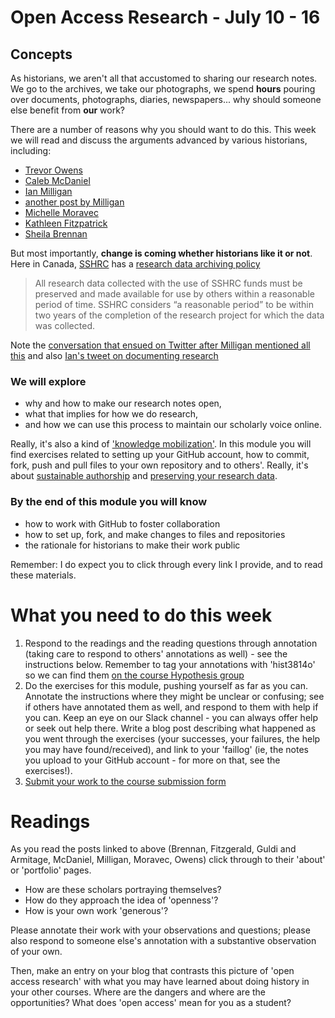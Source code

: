 # Open Access Research - July 10 - 16

## Concepts
As historians, we aren't all that accustomed to sharing our research notes. We go to the archives, we take our photographs, we spend **hours** pouring over documents, photographs, diaries, newspapers... why should someone else benefit from **our** work?

There are a number of reasons why you should want to do this. This week we will read and discuss the arguments advanced by various historians, including:

+ [Trevor Owens](http://www.trevorowens.org/2008/03/sunrise-on-methodology-and-radical-transparency-of-sources-in-historical-writing/)
+ [Caleb McDaniel](http://wcm1.web.rice.edu/open-notebook-history.html)
+ [Ian Milligan](http://ianmilligan.ca/2014/10/23/sshrcs-research-data-archiving-policy-and-historians/)
+ [another post by Milligan](http://ianmilligan.ca/2014/01/27/why-canadas-open-data-initiative-matters-to-historians/)
+ [Michelle Moravec](http://michellemoravec.com/michelle-moravec/)
+ [Kathleen Fitzpatrick](http://www.plannedobsolescence.net/generous-thinking-introduction/#more-2828)
+ [Sheila Brennan](http://www.lotfortynine.org/2017/06/my-digital-publishing-update-nothing/)

But most importantly, **change is coming whether historians like it or not**. Here in Canada, [SSHRC](http://www.sshrc-crsh.gc.ca) has a [research data archiving policy](http://www.sshrc-crsh.gc.ca/about-au_sujet/policies-politiques/statements-enonces/edata-donnees_electroniques-eng.aspx)

> All research data collected with the use of SSHRC funds must be preserved and made available for use by others within a reasonable period of time. SSHRC considers “a reasonable period” to be within two years of the completion of the research project for which the data was collected.

Note the [conversation that ensued on Twitter after Milligan mentioned all this](https://twitter.com/ianmilligan1/status/524932470001897472) and also [Ian's tweet on documenting research](https://twitter.com/ianmilligan1/status/524932589875101697)

### We will explore
+ why and how to make our research notes open,
+ what that implies for how we do research,
+ and how we can use this process to maintain our scholarly voice online.

Really, it's also a kind of ['knowledge mobilization'](http://www.sshrc-crsh.gc.ca/society-societe/community-communite/index-eng.aspx#2). In this module you will find exercises related to setting up your GitHub account, how to commit, fork, push and pull files to your own repository and to others'. Really, it's about [sustainable authorship](http://programminghistorian.org/lessons/sustainable-authorship-in-plain-text-using-pandoc-and-markdown) and [preserving your research data](http://programminghistorian.org/lessons/preserving-your-research-data).

### By the end of this module you will know
+ how to work with GitHub to foster collaboration
+ how to set up, fork, and make changes to files and repositories
+ the rationale for historians to make their work public

Remember: I do expect you to click through every link I provide, and to read these materials.

# What you need to do this week

1. Respond to the readings and the reading questions through annotation (taking care to respond to others' annotations as well) - see the instructions below. Remember to tag your annotations with 'hist3814o' so we can find them [on the course Hypothesis group](http://jonudell.net/h/facet.html?facet=tag&mode=documents&search=hist3814o)
2. Do the exercises for this module, pushing yourself as far as you can. Annotate the instructions where they might be unclear or confusing; see if others have annotated them as well, and respond to them with help if you can. Keep an eye on our Slack channel - you can always offer help or seek out help there. Write a blog post describing what happened as you went through the exercises (your successes, your failures, the help you may have found/received), and link to your 'faillog' (ie, the notes you upload to your GitHub account - for more on that, see the exercises!).
3. [Submit your work to the course submission form](http://site.craftingdigitalhistory.ca/rubric-and-assessment.html#submitting-evidence)

# Readings

As you read the posts linked to above (Brennan, Fitzgerald, Guldi and Armitage, McDaniel, Milligan, Moravec, Owens) click through to their 'about' or 'portfolio' pages. 

+ How are these scholars portraying themselves? 
+ How do they approach the idea of 'openness'?
+ How is your own work 'generous'? 

Please annotate their work with your observations and questions; please also respond to someone else's annotation with a substantive observation of your own.

Then, make an entry on your blog that contrasts this picture of 'open access research' with what you may have learned about doing history in your other courses. Where are the dangers and where are the opportunities? What does 'open access' mean for you as a student?
